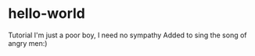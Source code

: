 # hello-world
Tutorial
I'm just a poor boy, I need no sympathy
Added to sing the song of angry men:)
